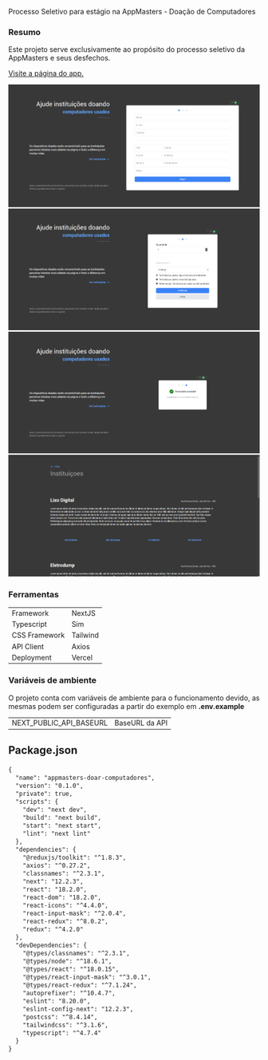 Processo Seletivo para estágio na AppMasters - Doação de Computadores

### Resumo
Este projeto serve exclusivamente ao propósito do processo seletivo da AppMasters e seus desfechos. 

[Visite a página do app.](
https://appmasters-doar-computadores.vercel.app/)

![Preview01](./screenshots/interface_form_main.png)
![Preview02](./screenshots/interface_form_devices.png)
![Preview03](./screenshots/interface_form_success.png)
![Preview04](./screenshots/interface_institutions.png)

### Ferramentas
<table>
  <tr>
    <td>Framework</td>
    <td>NextJS</td>
  </tr>
  <tr>
    <td>Typescript</td>
    <td>Sim</td>
  </tr>
  <tr>
    <td>CSS Framework</td>
    <td>Tailwind</td>
  </tr>
  <tr>
    <td>API Client</td>
    <td>Axios</td>
  </tr>
  <tr>
    <td>Deployment</td>
    <td>Vercel</td>
  </tr>
</table>

### Variáveis de ambiente
O projeto conta com variáveis de ambiente para o funcionamento devido, as mesmas podem ser configuradas a partir do exemplo em **.env.example**
<table>
  <tr>
    <td>NEXT_PUBLIC_API_BASEURL</td>
    <td>BaseURL da API</td>
  </tr>
</table>

## Package.json
```
{
  "name": "appmasters-doar-computadores",
  "version": "0.1.0",
  "private": true,
  "scripts": {
    "dev": "next dev",
    "build": "next build",
    "start": "next start",
    "lint": "next lint"
  },
  "dependencies": {
    "@reduxjs/toolkit": "^1.8.3",
    "axios": "^0.27.2",
    "classnames": "^2.3.1",
    "next": "12.2.3",
    "react": "18.2.0",
    "react-dom": "18.2.0",
    "react-icons": "^4.4.0",
    "react-input-mask": "^2.0.4",
    "react-redux": "^8.0.2",
    "redux": "^4.2.0"
  },
  "devDependencies": {
    "@types/classnames": "^2.3.1",
    "@types/node": "^18.6.1",
    "@types/react": "^18.0.15",
    "@types/react-input-mask": "^3.0.1",
    "@types/react-redux": "^7.1.24",
    "autoprefixer": "^10.4.7",
    "eslint": "8.20.0",
    "eslint-config-next": "12.2.3",
    "postcss": "^8.4.14",
    "tailwindcss": "^3.1.6",
    "typescript": "^4.7.4"
  }
}
```